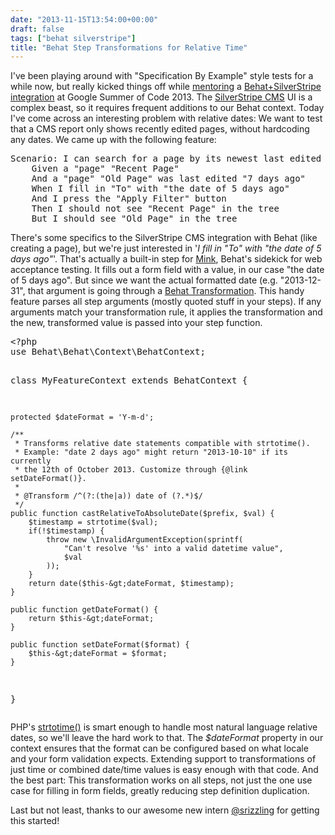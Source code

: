 ```yaml
---
date: "2013-11-15T13:54:00+00:00"
draft: false
tags: ["behat silverstripe"]
title: "Behat Step Transformations for Relative Time"
---
```

<p>I've been playing around with "Specification By Example" style tests for a while now, but really kicked things off while <a href="http://www.silverstripe.org/gsoc-2012-results-are-in-6x-awesomeness/">mentoring</a> a <a href="github.com/silverstripe-labs/silverstripe-behat-extension">Behat+SilverStripe integration</a>&nbsp;at Google Summer of Code 2013. The <a href="http://silverstripe.org">SilverStripe CMS</a>&nbsp;UI is a complex beast, so it requires frequent additions to our Behat context. Today I've come across an interesting problem with relative dates: We want to test that a CMS report only shows recently edited pages, without hardcoding any dates. We came up with the following feature:</p>
<pre>Scenario: I can search for a page by its newest last edited date
	Given a "page" "Recent Page"
	And a "page" "Old Page" was last edited "7 days ago"
	When I fill in "To" with "the date of 5 days ago"
	And I press the "Apply Filter" button
	Then I should not see "Recent Page" in the tree
	But I should see "Old Page" in the tree
</pre>
<p>There's some specifics to the SilverStripe CMS integration with Behat (like creating a page), but we're just interested in<span>&nbsp;'</span><em><span class="nf">I fill in "</span><span class="s">To</span><span class="nf">" with "</span><span class="s">the date of 5 days ago</span></em><span class="nf"><em>"</em>'. That's actually a built-in step for <a href="http://mink.behat.org/">Mink</a>, Behat's sidekick for web acceptance testing. It fills out a form field with a value, in our case "the date of 5 days ago". But since we want the actual formatted date (e.g. "2013-12-31", that argument is going through a <a href="http://docs.behat.org/guides/2.definitions.html#step-argument-transformations">Behat Transformation</a>. This handy feature parses all step arguments (mostly quoted stuff in your steps). If any arguments match your transformation rule, it applies the transformation and the new, transformed value is passed into your step function.</span></p>
<pre>&lt;?php
use Behat\Behat\Context\BehatContext;

class MyFeatureContext extends BehatContext {
	
	protected $dateFormat = 'Y-m-d';

	/**
	 * Transforms relative date statements compatible with strtotime().
	 * Example: "date 2 days ago" might return "2013-10-10" if its currently 
	 * the 12th of October 2013. Customize through {@link setDateFormat()}.
	 * 
	 * @Transform /^(?:(the|a)) date of (?.*)$/
	 */
	public function castRelativeToAbsoluteDate($prefix, $val) {
		$timestamp = strtotime($val);
		if(!$timestamp) {
			throw new \InvalidArgumentException(sprintf(
				"Can't resolve '%s' into a valid datetime value",
				$val
			));
		}
		return date($this-&gt;dateFormat, $timestamp);
	}

	public function getDateFormat() {
		return $this-&gt;dateFormat;
	}

	public function setDateFormat($format) {
		$this-&gt;dateFormat = $format;
	}
}
</pre>
<p>PHP's <a href="http://us3.php.net/manual/en/function.strtotime.php">strtotime()</a> is smart enough to handle most natural language relative dates, so we'll leave the hard work to that. The <em>$dateFormat</em> property in our context ensures that the format can be configured based on what locale and your form validation expects. Extending support to transformations of just time or combined date/time values is easy enough with that code. And the best part: This transformation works on all steps, not just the one use case for filling in form fields, greatly reducing step definition duplication.</p>
<p>Last but not least, thanks to our awesome new intern&nbsp;<a href="https://github.com/srizzling">@srizzling</a>&nbsp;for getting this started!</p>
